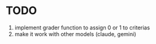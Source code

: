 # TODO
1. implement grader function to assign 0 or 1 to criterias
2. make it work with other models (claude, gemini)
